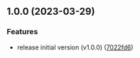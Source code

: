 ## 1.0.0 (2023-03-29)


### Features

* release initial version (v1.0.0) ([7022fd6](https://github.com/haru52/flactomp3/commit/7022fd66a026555c2f8c7dd382da82f2268e815e))

